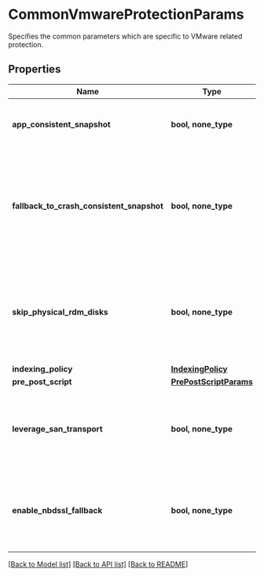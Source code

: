 # CommonVmwareProtectionParams

Specifies the common parameters which are specific to VMware related protection.

## Properties
Name | Type | Description | Notes
------------ | ------------- | ------------- | -------------
**app_consistent_snapshot** | **bool, none_type** | Specifies whether or not to quiesce apps and the file system in order to take app consistent snapshots. | [optional] 
**fallback_to_crash_consistent_snapshot** | **bool, none_type** | Specifies whether or not to fallback to a crash consistent snapshot in the event that an app consistent snapshot fails. This parameter defaults to true and only changes the behavior of the operation if &#39;appConsistentSnapshot&#39; is set to &#39;true&#39;. | [optional] 
**skip_physical_rdm_disks** | **bool, none_type** | Specifies whether or not to skip backing up physical RDM disks. Physical RDM disks cannot be backed up, so if you attempt to backup a VM with physical RDM disks and this value is set to &#39;false&#39;, then those VM backups will fail. | [optional] 
**indexing_policy** | [**IndexingPolicy**](IndexingPolicy.md) |  | [optional] 
**pre_post_script** | [**PrePostScriptParams**](PrePostScriptParams.md) |  | [optional] 
**leverage_san_transport** | **bool, none_type** | If this field is set to true, then the backup for the objects will be performed using dedicated storage area network (SAN) instead of LAN or managment network. | [optional] 
**enable_nbdssl_fallback** | **bool, none_type** | If this field is set to true and SAN transport backup fails, then backup will fallback to use NBDSSL transport. This field only applies if &#39;leverageSanTransport&#39; is set to true. | [optional] 

[[Back to Model list]](../README.md#documentation-for-models) [[Back to API list]](../README.md#documentation-for-api-endpoints) [[Back to README]](../README.md)


